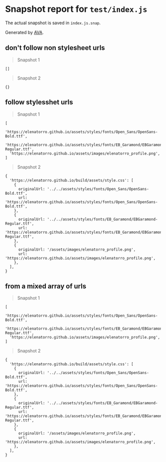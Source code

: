 # Snapshot report for `test/index.js`

The actual snapshot is saved in `index.js.snap`.

Generated by [AVA](https://ava.li).

## don't follow non stylesheet urls

> Snapshot 1

    []

> Snapshot 2

    {}

## follow stylesshet urls

> Snapshot 1

    [
      'https://elenatorro.github.io/assets/styles/fonts/Open_Sans/OpenSans-Bold.ttf',
      'https://elenatorro.github.io/assets/styles/fonts/EB_Garamond/EBGaramond-Regular.ttf',
      'https://elenatorro.github.io/assets/images/elenatorro_profile.png',
    ]

> Snapshot 2

    {
      'https://elenatorro.github.io/build/assets/style.css': [
        {
          originalUrl: '../../assets/styles/fonts/Open_Sans/OpenSans-Bold.ttf',
          url: 'https://elenatorro.github.io/assets/styles/fonts/Open_Sans/OpenSans-Bold.ttf',
        },
        {
          originalUrl: '../../assets/styles/fonts/EB_Garamond/EBGaramond-Regular.ttf',
          url: 'https://elenatorro.github.io/assets/styles/fonts/EB_Garamond/EBGaramond-Regular.ttf',
        },
        {
          originalUrl: '/assets/images/elenatorro_profile.png',
          url: 'https://elenatorro.github.io/assets/images/elenatorro_profile.png',
        },
      ],
    }

## from a mixed array of urls

> Snapshot 1

    [
      'https://elenatorro.github.io/assets/styles/fonts/Open_Sans/OpenSans-Bold.ttf',
      'https://elenatorro.github.io/assets/styles/fonts/EB_Garamond/EBGaramond-Regular.ttf',
      'https://elenatorro.github.io/assets/images/elenatorro_profile.png',
    ]

> Snapshot 2

    {
      'https://elenatorro.github.io/build/assets/style.css': [
        {
          originalUrl: '../../assets/styles/fonts/Open_Sans/OpenSans-Bold.ttf',
          url: 'https://elenatorro.github.io/assets/styles/fonts/Open_Sans/OpenSans-Bold.ttf',
        },
        {
          originalUrl: '../../assets/styles/fonts/EB_Garamond/EBGaramond-Regular.ttf',
          url: 'https://elenatorro.github.io/assets/styles/fonts/EB_Garamond/EBGaramond-Regular.ttf',
        },
        {
          originalUrl: '/assets/images/elenatorro_profile.png',
          url: 'https://elenatorro.github.io/assets/images/elenatorro_profile.png',
        },
      ],
    }
